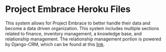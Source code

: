 # Project Embrace Heroku Files
This system allows for Project Embrace to better handle their data and become a data driven organization. This system includes multiple sections related to finance, inventory management, a knowledge base, and relationship management. The relationship management portion is powered by Django-CRM, which can be found at this [link](https://github.com/MicroPyramid/Django-CRM).

